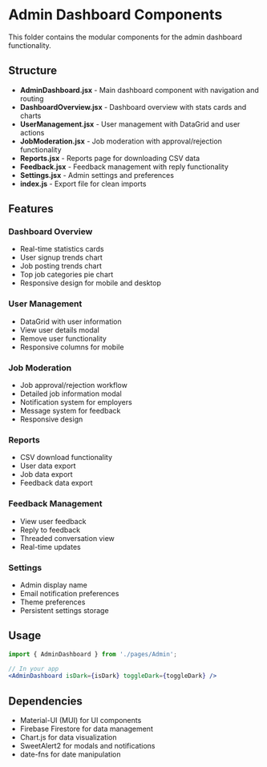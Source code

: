 # Admin Dashboard Components

This folder contains the modular components for the admin dashboard functionality.

## Structure

- **AdminDashboard.jsx** - Main dashboard component with navigation and routing
- **DashboardOverview.jsx** - Dashboard overview with stats cards and charts
- **UserManagement.jsx** - User management with DataGrid and user actions
- **JobModeration.jsx** - Job moderation with approval/rejection functionality
- **Reports.jsx** - Reports page for downloading CSV data
- **Feedback.jsx** - Feedback management with reply functionality
- **Settings.jsx** - Admin settings and preferences
- **index.js** - Export file for clean imports

## Features

### Dashboard Overview
- Real-time statistics cards
- User signup trends chart
- Job posting trends chart
- Top job categories pie chart
- Responsive design for mobile and desktop

### User Management
- DataGrid with user information
- View user details modal
- Remove user functionality
- Responsive columns for mobile

### Job Moderation
- Job approval/rejection workflow
- Detailed job information modal
- Notification system for employers
- Message system for feedback
- Responsive design

### Reports
- CSV download functionality
- User data export
- Job data export
- Feedback data export

### Feedback Management
- View user feedback
- Reply to feedback
- Threaded conversation view
- Real-time updates

### Settings
- Admin display name
- Email notification preferences
- Theme preferences
- Persistent settings storage

## Usage

```jsx
import { AdminDashboard } from './pages/Admin';

// In your app
<AdminDashboard isDark={isDark} toggleDark={toggleDark} />
```

## Dependencies

- Material-UI (MUI) for UI components
- Firebase Firestore for data management
- Chart.js for data visualization
- SweetAlert2 for modals and notifications
- date-fns for date manipulation 